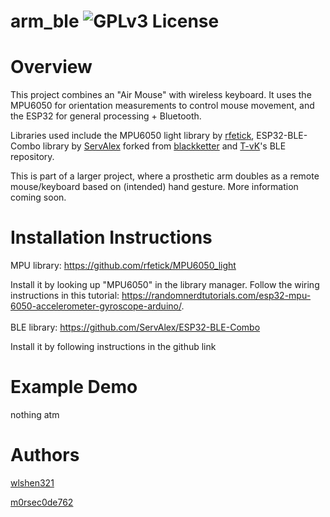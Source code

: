 # arm_ble ![GPLv3 License](https://img.shields.io/github/license/wlshen321/arm_ble)
# Overview
This project combines an "Air Mouse" with wireless keyboard. It uses the MPU6050 for orientation measurements to control mouse movement, and the ESP32 for general processing + Bluetooth.

Libraries used include the MPU6050 light library by [rfetick](https://www.github.com/rfetick), ESP32-BLE-Combo library by [ServAlex](https://www.github.com/ServAlex) forked from [blackketter](https://www.github.com/blackketter) and [T-vK](https://www.github.com/T-vK)'s BLE repository.

This is part of a larger project, where a prosthetic arm doubles as a remote mouse/keyboard based on (intended) hand gesture. More information coming soon.

# Installation Instructions
MPU library: https://github.com/rfetick/MPU6050_light

Install it by looking up "MPU6050" in the library manager. Follow the wiring instructions in this tutorial: https://randomnerdtutorials.com/esp32-mpu-6050-accelerometer-gyroscope-arduino/.
<br/> <br/>
BLE library: https://github.com/ServAlex/ESP32-BLE-Combo

Install it by following instructions in the github link

# Example Demo
nothing atm

# Authors
[wlshen321](https://www.github.com/wlshen321)

[m0rsec0de762](https://www.github.com/m0rsec0de762)